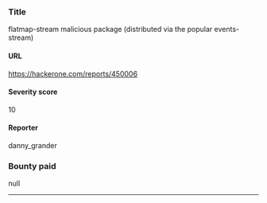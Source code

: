 ### Title
flatmap-stream malicious package (distributed via the popular events-stream)
#### URL 
https://hackerone.com/reports/450006
#### Severity score
10
#### Reporter 
danny_grander
### Bounty paid
null


---


